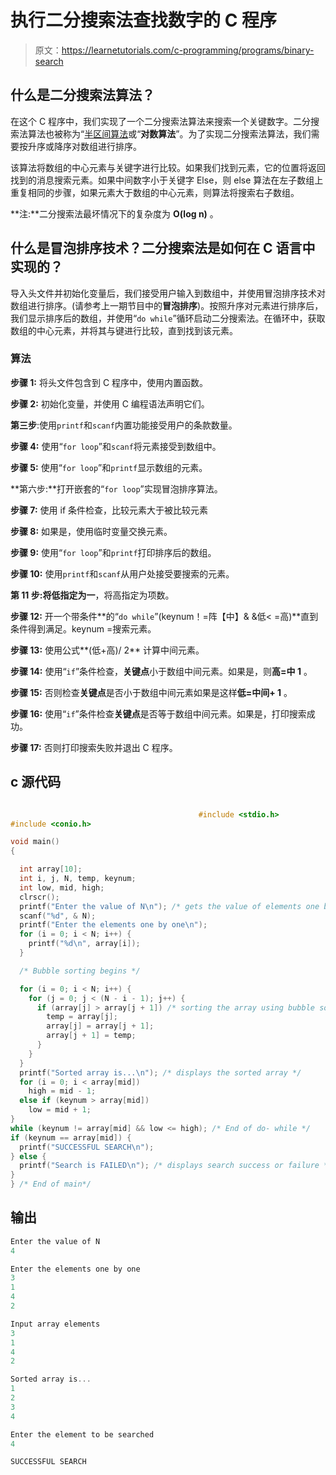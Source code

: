 # 执行二分搜索法查找数字的 C 程序

> 原文：<https://learnetutorials.com/c-programming/programs/binary-search>

## 什么是二分搜索法算法？

在这个 C 程序中，我们实现了一个二分搜索法算法来搜索一个关键数字。二分搜索法算法也被称为“[半区间算法](https://en.wikipedia.org/wiki/Bisection_method)或“**对数算法**”。为了实现二分搜索法算法，我们需要按升序或降序对数组进行排序。

该算法将数组的中心元素与关键字进行比较。如果我们找到元素，它的位置将返回找到的消息搜索元素。如果中间数字小于关键字 Else，则 else 算法在左子数组上重复相同的步骤，如果元素大于数组的中心元素，则算法将搜索右子数组。

**注:**二分搜索法最坏情况下的复杂度为 **O(log n)** 。

## 什么是冒泡排序技术？二分搜索法是如何在 C 语言中实现的？

导入头文件并初始化变量后，我们接受用户输入到数组中，并使用冒泡排序技术对数组进行排序。(请参考上一期节目中的**冒泡排序**)。按照升序对元素进行排序后，我们显示排序后的数组，并使用“`do while`”循环启动二分搜索法。在循环中，获取数组的中心元素，并将其与键进行比较，直到找到该元素。

### 算法

**步骤 1:** 将头文件包含到 C 程序中，使用内置函数。

**步骤 2:** 初始化变量，并使用 C 编程语法声明它们。

**第三步**:使用`printf`和`scanf`内置功能接受用户的条款数量。

**步骤 4:** 使用“`for loop`”和`scanf`将元素接受到数组中。

**步骤 5:** 使用“`for loop`”和`printf`显示数组的元素。

**第六步:**打开嵌套的“`for loop`”实现冒泡排序算法。

**步骤 7:** 使用 if 条件检查，比较元素大于被比较元素

**步骤 8:** 如果是，使用临时变量交换元素。

**步骤 9:** 使用“`for loop`”和`printf`打印排序后的数组。

**步骤 10:** 使用`printf`和`scanf`从用户处接受要搜索的元素。

**第 11 步:**将低指定为**一**，将高指定为项数。

**步骤 12:** 开一个带条件**的“`do while`”(keynum！=阵【中】& &低< =高)**直到条件得到满足。keynum =搜索元素。

**步骤 13:** 使用公式**(低+高)/ 2** 计算中间元素。

**步骤 14:** 使用“`if`”条件检查，**关键点**小于数组中间元素。如果是，则**高=中 1** 。

**步骤 15:** 否则检查**关键点**是否小于数组中间元素如果是这样**低=中间+ 1** 。

**步骤 16:** 使用“`if`”条件检查**关键点**是否等于数组中间元素。如果是，打印搜索成功。

**步骤 17:** 否则打印搜索失败并退出 C 程序。

## c 源代码

```c

                                          #include <stdio.h>
#include <conio.h>

void main()
{

  int array[10];
  int i, j, N, temp, keynum;
  int low, mid, high;
  clrscr();
  printf("Enter the value of N\n"); /* gets the value of elements one by one  */
  scanf("%d", & N);
  printf("Enter the elements one by one\n");
  for (i = 0; i < N; i++) {
    printf("%d\n", array[i]);
  }

  /* Bubble sorting begins */

  for (i = 0; i < N; i++) {
    for (j = 0; j < (N - i - 1); j++) {
      if (array[j] > array[j + 1]) /* sorting the array using bubble sort  */ {
        temp = array[j];
        array[j] = array[j + 1];
        array[j + 1] = temp;
      }
    }
  }
  printf("Sorted array is...\n"); /* displays the sorted array */
  for (i = 0; i < array[mid])
    high = mid - 1;
  else if (keynum > array[mid])
    low = mid + 1;
}
while (keynum != array[mid] && low <= high); /* End of do- while */
if (keynum == array[mid]) {
  printf("SUCCESSFUL SEARCH\n");
} else {
  printf("Search is FAILED\n"); /* displays search success or failure */
}
} /* End of main*/

```

## 输出

```c
Enter the value of N
4

Enter the elements one by one
3
1
4
2

Input array elements
3
1
4
2

Sorted array is...
1
2
3
4

Enter the element to be searched
4

SUCCESSFUL SEARCH
```